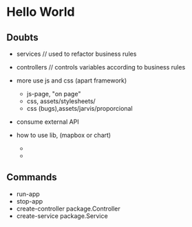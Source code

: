 # Hello World

## Doubts

- services // used to refactor business rules
- controllers // controls variables according to business rules
- more use js and css (apart framework)
  - js-page, "on page"
  - css, assets/stylesheets/
  - css (bugs),assets/jarvis/proporcional

- consume external API
- how to use lib, (mapbox or chart)
  -	<link rel="stylesheet" href="${request.contextPath}/jarvis/css/datepicker.css?v=1">
  - <script src="${request.contextPath}/jarvis/js/include/jquery.flot.cust.min.js"></script>			

## Commands

- run-app
- stop-app
- create-controller package.Controller
- create-service package.Service

<!-- 
- doubts
  - services ok
  - controllers
  - more use js and css (apart framework)
  - how to use lib, (mapbox and chart)
  - consume external API

- blocks of layout on website

  - admin
  - colaborador
  - supervisor

- js and css

  - apart

    - /assets/jarvis/js/
    - /assets/jarvis/css/

  - libs
    - /assets/publico/javascripts/custom.js
-->
